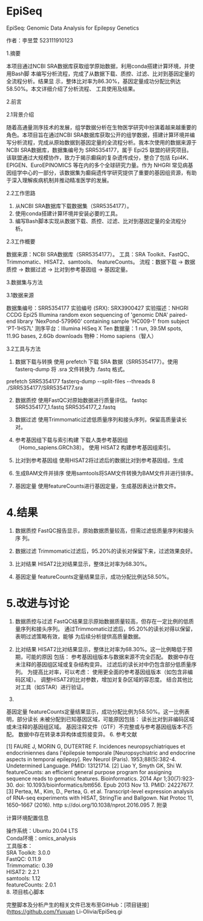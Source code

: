 # EpiSeq
EpiSeq: Genomic Data Analysis for Epilepsy Genetics

 
作者：李昱萱
 523111910123
 
 1.摘要
 
本项目通过NCBI SRA数据库获取组学原始数据，利用conda搭建计算环境，并使用Bash脚
本编写分析流程，完成了从数据下载、质控、过滤、比对到基因定量的全流程分析。结果显
示，整体比对率为86.30%，基因定量成功分配比例达58.50%。本文详细介绍了分析流程、
工具使用及结果。

2.前言
 
2.1背景介绍
 
随着高通量测序技术的发展，组学数据分析在生物医学研究中扮演着越来越重要的角色。本项目旨在通过NCBI SRA数据库获取公开的组学数据，搭建计算环境并编写分析流程，完成从原始数据到基因定量的全流程分析。我本次使用的数据来源于NCBI SRA数据库，数据集编号为 SRR5354177，属于 Epi25 联盟的研究项目。该联盟通过大规模协作，致力于揭示癫痫的复杂遗传成分，整合了包括 Epi4K、EPIGEN、EuroEPINOMICS 等在内的多个全球研究力量。作为 NHGRI 常见病基因组学中心的一部分，该数据集为癫痫遗传学研究提供了重要的基因组资源，有助于深入理解疾病机制并推动精准医学的发展。

2.2工作思路
 
1. 从NCBI SRA数据库下载数据集（SRR5354177）。
2. 使用conda搭建计算环境并安装必要的工具。
3. 编写Bash脚本实现从数据下载、质控、过滤、比对到基因定量的全流程分析。

2.3工作概要
 
数据来源：NCBI SRA数据库（SRR5354177）。
工具：SRA Toolkit、FastQC、Trimmomatic、HISAT2、samtools、
featureCounts。
流程：数据下载 → 数据质控 → 数据过滤 → 比对到参考基因组 → 基因定量。

3.数据集与方法
 
3.1数据来源
 
数据集编号：SRR5354177
实验编号 (SRX): SRX3900427
实验描述：NHGRI CCDG Epi25 Illumina random exon sequencing of 'genomic 
DNA' paired-end library 'NexPond-579960' containing sample 'HC009-1' from 
subject 'PT-1HS7L'
测序平台：Illumina HiSeq X Ten
数据量：1 run, 39.5M spots, 11.9G bases, 2.6Gb downloads
物种：Homo sapiens（智人）

3.2工具与方法
 
1. 数据下载与转换
 使用 
prefetch 下载 SRA 数据（SRR5354177）。使用 
fasterq-dump 将 .sra 文件转换为 .fastq 格式。

 prefetch SRR5354177
 fasterq-dump --split-files --threads 8 
./SRR5354177/SRR5354177.sra
 
 2. 数据质控
使用FastQC对原始数据进行质量评估。
fastqc SRR5354177_1.fastq SRR5354177_2.fastq
 
 3. 数据过滤
使用Trimmomatic过滤低质量序列和接头序列，保留高质量读长对。
 
 4. 参考基因组下载与索引构建
下载人类参考基因组（Homo_sapiens.GRCh38）。
使用 HISAT2 构建参考基因组索引。

5. 比对到参考基因组
使用HISAT2将过滤后的数据比对到参考基因组，生成

6. 生成BAM文件并排序
使用samtools将SAM文件转换为BAM文件并进行排序。
 
 7. 基因定量
使用featureCounts进行基因定量，生成基因表达计数文件。

 # 4.结果
 
1. 数据质控
  FastQC报告显示，原始数据质量较高，但需过滤低质量序列和接头序
列。

2. 数据过滤
  Trimmomatic过滤后，95.20%的读长对保留下来，过滤效果良好。

3. 比对结果
  HISAT2比对结果显示，整体比对率为68.30%。

4. 基因定量
  featureCounts定量结果显示，成功分配比例达58.50%。
# 5.改进与讨论
 
1. 数据质控与过滤
FastQC结果显示原始数据质量较高，但存在一定比例的低质量序列和接头序列。
通过Trimmomatic过滤后，95.20%的读长对得以保留，表明过滤策略有效，能够
为后续分析提供高质量数据。

3. 比对结果
HISAT2比对结果显示，整体比对率为68.30%。这一比例略低于预期，可能的原因
包括：
参考基因组版本与数据来源不完全匹配。
数据中存在未注释的基因组区域或复杂结构变异。
过滤后的读长对中仍包含部分低质量序列。
为提高比对率，可以考虑：
使用更全面的参考基因组版本（如包含非编码区域）。
调整HISAT2的比对参数，增加对复杂区域的容忍度。
结合其他比对工具（如STAR）进行验证。
4. 
基因定量
featureCounts定量结果显示，成功分配比例为58.50%。这一比例表明，部分读长
未被分配到已知基因区域，可能原因包括：
读长比对到非编码区域或未注释的基因组区域。
基因注释文件（GTF）不完整或与参考基因组版本不匹配。
数据中存在转录本异构体或剪接变异。
6.
参考文献
 
[1]  FAURE J, MORIN G, DUTERTRE F. Incidences neuropsychiatriques et endocriniennes 
dans l'épilepsie temporale [Neuropsychiatric and endocrine aspects in temporal epilepsy]. 
Rev Neurol (Paris). 1953;88(5):382-4. Undetermined Language. PMID: 13121714.
 [2]  Liao Y, Smyth GK, Shi W. featureCounts: an efficient general purpose program for 
assigning sequence reads to genomic features. Bioinformatics. 2014 Apr 1;30(7):923-30. 
doi: 10.1093/bioinformatics/btt656. Epub 2013 Nov 13. PMID: 24227677.
 [3]  Pertea, M., Kim, D., Pertea, G. et al. Transcript-level expression analysis of RNA-seq 
experiments with HISAT, StringTie and Ballgown. Nat Protoc 11, 1650–1667 (2016). http
 s://doi.org/10.1038/nprot.2016.095
7.
附录
 
计算环境配置信息
 
操作系统：Ubuntu 20.04 LTS  
Conda环境：omics_analysis  
工具版本：  
SRA Toolkit: 3.0.0  
FastQC: 0.11.9  
Trimmomatic: 0.39  
HISAT2: 2.2.1  
samtools: 1.12  
featureCounts: 2.0.1  
8.
项目核心脚本
 
完整脚本及分析产生的相关文件已发布至GitHub：[项目链接](https://github.com/Yuxuan
Li-Olivia/EpiSeq.gi

